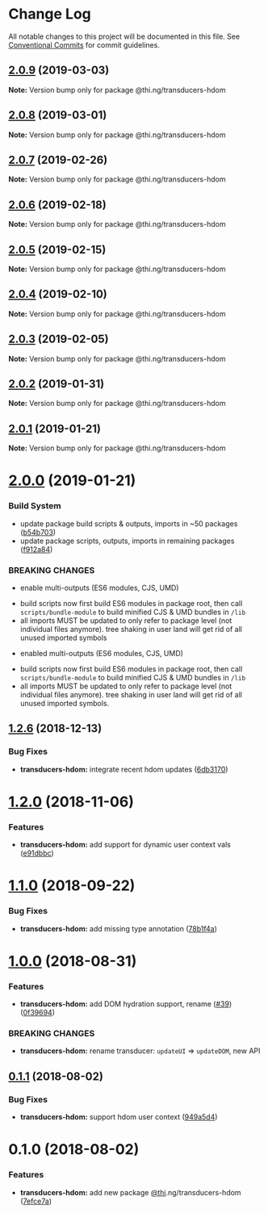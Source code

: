 # Change Log

All notable changes to this project will be documented in this file.
See [Conventional Commits](https://conventionalcommits.org) for commit guidelines.

## [2.0.9](https://github.com/thi-ng/umbrella/compare/@thi.ng/transducers-hdom@2.0.8...@thi.ng/transducers-hdom@2.0.9) (2019-03-03)

**Note:** Version bump only for package @thi.ng/transducers-hdom





## [2.0.8](https://github.com/thi-ng/umbrella/compare/@thi.ng/transducers-hdom@2.0.7...@thi.ng/transducers-hdom@2.0.8) (2019-03-01)

**Note:** Version bump only for package @thi.ng/transducers-hdom





## [2.0.7](https://github.com/thi-ng/umbrella/compare/@thi.ng/transducers-hdom@2.0.6...@thi.ng/transducers-hdom@2.0.7) (2019-02-26)

**Note:** Version bump only for package @thi.ng/transducers-hdom





## [2.0.6](https://github.com/thi-ng/umbrella/compare/@thi.ng/transducers-hdom@2.0.5...@thi.ng/transducers-hdom@2.0.6) (2019-02-18)

**Note:** Version bump only for package @thi.ng/transducers-hdom





## [2.0.5](https://github.com/thi-ng/umbrella/compare/@thi.ng/transducers-hdom@2.0.4...@thi.ng/transducers-hdom@2.0.5) (2019-02-15)

**Note:** Version bump only for package @thi.ng/transducers-hdom





## [2.0.4](https://github.com/thi-ng/umbrella/compare/@thi.ng/transducers-hdom@2.0.3...@thi.ng/transducers-hdom@2.0.4) (2019-02-10)

**Note:** Version bump only for package @thi.ng/transducers-hdom





## [2.0.3](https://github.com/thi-ng/umbrella/compare/@thi.ng/transducers-hdom@2.0.2...@thi.ng/transducers-hdom@2.0.3) (2019-02-05)

**Note:** Version bump only for package @thi.ng/transducers-hdom





## [2.0.2](https://github.com/thi-ng/umbrella/compare/@thi.ng/transducers-hdom@2.0.1...@thi.ng/transducers-hdom@2.0.2) (2019-01-31)

**Note:** Version bump only for package @thi.ng/transducers-hdom





## [2.0.1](https://github.com/thi-ng/umbrella/compare/@thi.ng/transducers-hdom@2.0.0...@thi.ng/transducers-hdom@2.0.1) (2019-01-21)

**Note:** Version bump only for package @thi.ng/transducers-hdom





# [2.0.0](https://github.com/thi-ng/umbrella/compare/@thi.ng/transducers-hdom@1.2.16...@thi.ng/transducers-hdom@2.0.0) (2019-01-21)


### Build System

* update package build scripts & outputs, imports in ~50 packages ([b54b703](https://github.com/thi-ng/umbrella/commit/b54b703))
* update package scripts, outputs, imports in remaining packages ([f912a84](https://github.com/thi-ng/umbrella/commit/f912a84))


### BREAKING CHANGES

* enable multi-outputs (ES6 modules, CJS, UMD)

- build scripts now first build ES6 modules in package root, then call
  `scripts/bundle-module` to build minified CJS & UMD bundles in `/lib`
- all imports MUST be updated to only refer to package level
  (not individual files anymore). tree shaking in user land will get rid of
  all unused imported symbols
* enabled multi-outputs (ES6 modules, CJS, UMD)

- build scripts now first build ES6 modules in package root, then call
  `scripts/bundle-module` to build minified CJS & UMD bundles in `/lib`
- all imports MUST be updated to only refer to package level
  (not individual files anymore). tree shaking in user land will get rid of
  all unused imported symbols.


## [1.2.6](https://github.com/thi-ng/umbrella/compare/@thi.ng/transducers-hdom@1.2.5...@thi.ng/transducers-hdom@1.2.6) (2018-12-13)


### Bug Fixes

* **transducers-hdom:** integrate recent hdom updates ([6db3170](https://github.com/thi-ng/umbrella/commit/6db3170))


# [1.2.0](https://github.com/thi-ng/umbrella/compare/@thi.ng/transducers-hdom@1.1.9...@thi.ng/transducers-hdom@1.2.0) (2018-11-06)


### Features

* **transducers-hdom:** add support for dynamic user context vals ([e91dbbc](https://github.com/thi-ng/umbrella/commit/e91dbbc))


<a name="1.1.0"></a>
# [1.1.0](https://github.com/thi-ng/umbrella/compare/@thi.ng/transducers-hdom@1.1.0-alpha.2...@thi.ng/transducers-hdom@1.1.0) (2018-09-22)


### Bug Fixes

* **transducers-hdom:** add missing type annotation ([78b1f4a](https://github.com/thi-ng/umbrella/commit/78b1f4a))


<a name="1.0.0"></a>
# [1.0.0](https://github.com/thi-ng/umbrella/compare/@thi.ng/transducers-hdom@0.1.5...@thi.ng/transducers-hdom@1.0.0) (2018-08-31)


### Features

* **transducers-hdom:** add DOM hydration support, rename ([#39](https://github.com/thi-ng/umbrella/issues/39)) ([0f39694](https://github.com/thi-ng/umbrella/commit/0f39694))


### BREAKING CHANGES

* **transducers-hdom:** rename transducer: `updateUI` => `updateDOM`, new API


<a name="0.1.1"></a>
## [0.1.1](https://github.com/thi-ng/umbrella/compare/@thi.ng/transducers-hdom@0.1.0...@thi.ng/transducers-hdom@0.1.1) (2018-08-02)


### Bug Fixes

* **transducers-hdom:** support hdom user context ([949a5d4](https://github.com/thi-ng/umbrella/commit/949a5d4))




<a name="0.1.0"></a>
# 0.1.0 (2018-08-02)


### Features

* **transducers-hdom:** add new package [@thi](https://github.com/thi).ng/transducers-hdom ([7efce7a](https://github.com/thi-ng/umbrella/commit/7efce7a))
